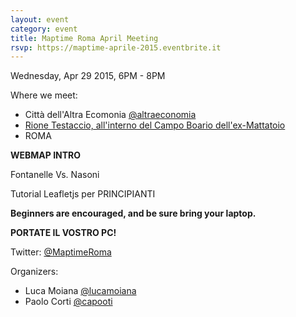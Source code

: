 ```yaml
---
layout: event
category: event
title: Maptime Roma April Meeting
rsvp: https://maptime-aprile-2015.eventbrite.it
---
```


Wednesday, Apr 29 2015, 6PM - 8PM

Where we meet:

  - Città dell'Altra Ecomonia <a href="http://twitter.com/altraeconomia">@altraeconomia</a>
- <a href="http://www.cittadellaltraeconomia.org/index.php?option=com_content&view=article&id=24&Itemid=176">Rione Testaccio, all'interno del Campo Boario dell'ex-Mattatoio</a>
- ROMA

__WEBMAP INTRO__

Fontanelle Vs. Nasoni

Tutorial Leafletjs per PRINCIPIANTI

__Beginners are encouraged, and be sure bring your laptop.__

__PORTATE IL VOSTRO PC!__

Twitter: [@MaptimeRoma](http://twitter.com/MaptimeRoma)

Organizers:

- Luca Moiana [@lucamoiana](http://twitter.com/lucamoiana)
- Paolo Corti [@capooti](http://twitter.com/capooti)
